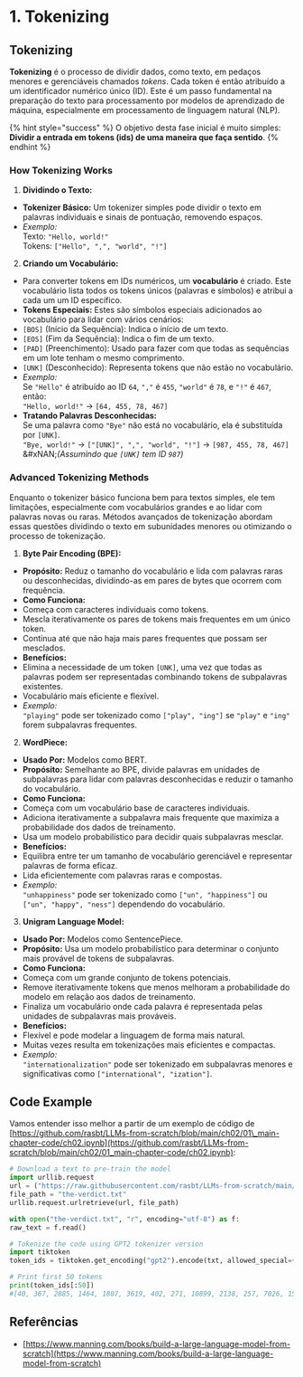# 1. Tokenizing

## Tokenizing

**Tokenizing** é o processo de dividir dados, como texto, em pedaços menores e gerenciáveis chamados _tokens_. Cada token é então atribuído a um identificador numérico único (ID). Este é um passo fundamental na preparação do texto para processamento por modelos de aprendizado de máquina, especialmente em processamento de linguagem natural (NLP).

{% hint style="success" %}
O objetivo desta fase inicial é muito simples: **Dividir a entrada em tokens (ids) de uma maneira que faça sentido**.
{% endhint %}

### **How Tokenizing Works**

1. **Dividindo o Texto:**
* **Tokenizer Básico:** Um tokenizer simples pode dividir o texto em palavras individuais e sinais de pontuação, removendo espaços.
* _Exemplo:_\
Texto: `"Hello, world!"`\
Tokens: `["Hello", ",", "world", "!"]`
2. **Criando um Vocabulário:**
* Para converter tokens em IDs numéricos, um **vocabulário** é criado. Este vocabulário lista todos os tokens únicos (palavras e símbolos) e atribui a cada um um ID específico.
* **Tokens Especiais:** Estes são símbolos especiais adicionados ao vocabulário para lidar com vários cenários:
* `[BOS]` (Início da Sequência): Indica o início de um texto.
* `[EOS]` (Fim da Sequência): Indica o fim de um texto.
* `[PAD]` (Preenchimento): Usado para fazer com que todas as sequências em um lote tenham o mesmo comprimento.
* `[UNK]` (Desconhecido): Representa tokens que não estão no vocabulário.
* _Exemplo:_\
Se `"Hello"` é atribuído ao ID `64`, `","` é `455`, `"world"` é `78`, e `"!"` é `467`, então:\
`"Hello, world!"` → `[64, 455, 78, 467]`
* **Tratando Palavras Desconhecidas:**\
Se uma palavra como `"Bye"` não está no vocabulário, ela é substituída por `[UNK]`.\
`"Bye, world!"` → `["[UNK]", ",", "world", "!"]` → `[987, 455, 78, 467]`\
&#xNAN;_(Assumindo que `[UNK]` tem ID `987`)_

### **Advanced Tokenizing Methods**

Enquanto o tokenizer básico funciona bem para textos simples, ele tem limitações, especialmente com vocabulários grandes e ao lidar com palavras novas ou raras. Métodos avançados de tokenização abordam essas questões dividindo o texto em subunidades menores ou otimizando o processo de tokenização.

1. **Byte Pair Encoding (BPE):**
* **Propósito:** Reduz o tamanho do vocabulário e lida com palavras raras ou desconhecidas, dividindo-as em pares de bytes que ocorrem com frequência.
* **Como Funciona:**
* Começa com caracteres individuais como tokens.
* Mescla iterativamente os pares de tokens mais frequentes em um único token.
* Continua até que não haja mais pares frequentes que possam ser mesclados.
* **Benefícios:**
* Elimina a necessidade de um token `[UNK]`, uma vez que todas as palavras podem ser representadas combinando tokens de subpalavras existentes.
* Vocabulário mais eficiente e flexível.
* _Exemplo:_\
`"playing"` pode ser tokenizado como `["play", "ing"]` se `"play"` e `"ing"` forem subpalavras frequentes.
2. **WordPiece:**
* **Usado Por:** Modelos como BERT.
* **Propósito:** Semelhante ao BPE, divide palavras em unidades de subpalavras para lidar com palavras desconhecidas e reduzir o tamanho do vocabulário.
* **Como Funciona:**
* Começa com um vocabulário base de caracteres individuais.
* Adiciona iterativamente a subpalavra mais frequente que maximiza a probabilidade dos dados de treinamento.
* Usa um modelo probabilístico para decidir quais subpalavras mesclar.
* **Benefícios:**
* Equilibra entre ter um tamanho de vocabulário gerenciável e representar palavras de forma eficaz.
* Lida eficientemente com palavras raras e compostas.
* _Exemplo:_\
`"unhappiness"` pode ser tokenizado como `["un", "happiness"]` ou `["un", "happy", "ness"]` dependendo do vocabulário.
3. **Unigram Language Model:**
* **Usado Por:** Modelos como SentencePiece.
* **Propósito:** Usa um modelo probabilístico para determinar o conjunto mais provável de tokens de subpalavras.
* **Como Funciona:**
* Começa com um grande conjunto de tokens potenciais.
* Remove iterativamente tokens que menos melhoram a probabilidade do modelo em relação aos dados de treinamento.
* Finaliza um vocabulário onde cada palavra é representada pelas unidades de subpalavras mais prováveis.
* **Benefícios:**
* Flexível e pode modelar a linguagem de forma mais natural.
* Muitas vezes resulta em tokenizações mais eficientes e compactas.
* _Exemplo:_\
`"internationalization"` pode ser tokenizado em subpalavras menores e significativas como `["international", "ization"]`.

## Code Example

Vamos entender isso melhor a partir de um exemplo de código de [https://github.com/rasbt/LLMs-from-scratch/blob/main/ch02/01\_main-chapter-code/ch02.ipynb](https://github.com/rasbt/LLMs-from-scratch/blob/main/ch02/01_main-chapter-code/ch02.ipynb):
```python
# Download a text to pre-train the model
import urllib.request
url = ("https://raw.githubusercontent.com/rasbt/LLMs-from-scratch/main/ch02/01_main-chapter-code/the-verdict.txt")
file_path = "the-verdict.txt"
urllib.request.urlretrieve(url, file_path)

with open("the-verdict.txt", "r", encoding="utf-8") as f:
raw_text = f.read()

# Tokenize the code using GPT2 tokenizer version
import tiktoken
token_ids = tiktoken.get_encoding("gpt2").encode(txt, allowed_special={"[EOS]"}) # Allow the user of the tag "[EOS]"

# Print first 50 tokens
print(token_ids[:50])
#[40, 367, 2885, 1464, 1807, 3619, 402, 271, 10899, 2138, 257, 7026, 15632, 438, 2016, 257, 922, 5891, 1576, 438, 568, 340, 373, 645, 1049, 5975, 284, 502, 284, 3285, 326, 11, 287, 262, 6001, 286, 465, 13476, 11, 339, 550, 5710, 465, 12036, 11, 6405, 257, 5527, 27075, 11]
```
## Referências

* [https://www.manning.com/books/build-a-large-language-model-from-scratch](https://www.manning.com/books/build-a-large-language-model-from-scratch)
